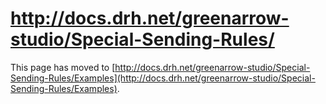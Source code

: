 # http://docs.drh.net/greenarrow-studio/Special-Sending-Rules/

This page has moved to [http://docs.drh.net/greenarrow-studio/Special-Sending-Rules/Examples](http://docs.drh.net/greenarrow-studio/Special-Sending-Rules/Examples).

